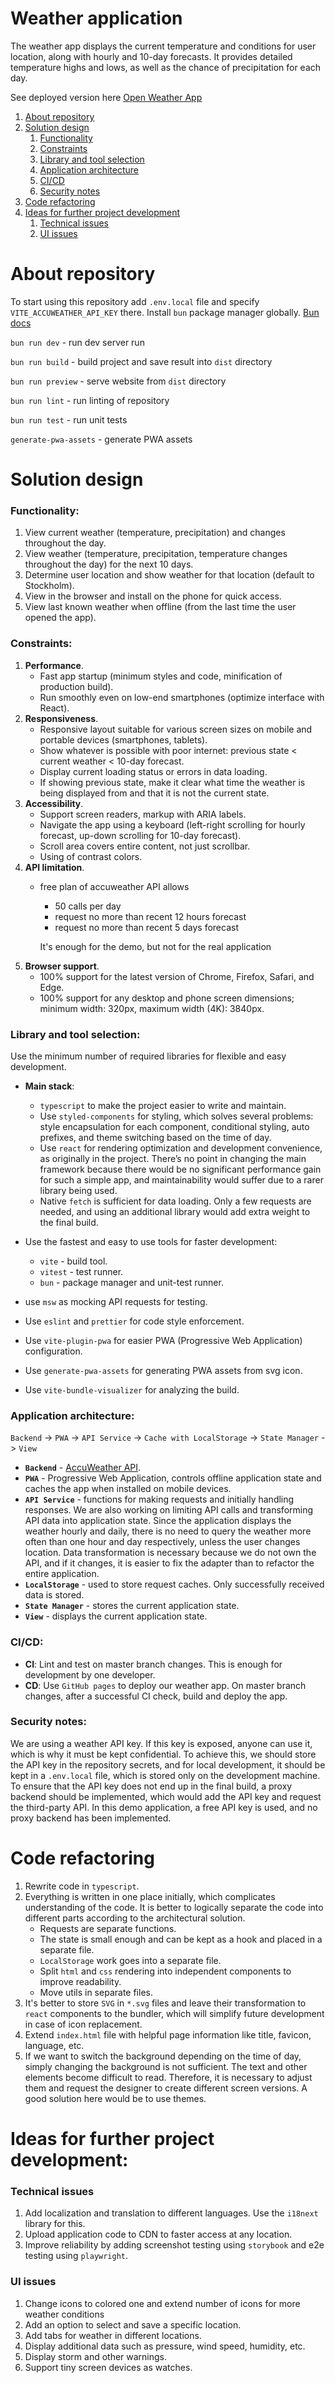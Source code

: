 # Weather application

The weather app displays the current temperature and conditions for user location, along with hourly and 10-day
forecasts. It provides detailed temperature highs and lows, as well as the chance of precipitation for each day.

See deployed version here [Open Weather App](https://ambrozy.github.io/weather-widget/)

1. [About repository](#about-repository)
2. [Solution design](#solution-design)
    1. [Functionality](#functionality)
    2. [Constraints](#constraints)
    3. [Library and tool selection](#library-and-tool-selection)
    4. [Application architecture](#application-architecture)
    5. [CI/CD](#cicd)
    6. [Security notes](#security-notes)
3. [Code refactoring](#code-refactoring)
4. [Ideas for further project development](#ideas-for-further-project-development)
    1. [Technical issues](#technical-issues)
    2. [UI issues](#UI-issues)

# About repository

To start using this repository add `.env.local` file and specify `VITE_ACCUWEATHER_API_KEY` there.
Install `bun` package manager globally. [Bun docs](https://bun.sh/)

`bun run dev` - run dev server run

`bun run build` - build project and save result into `dist` directory

`bun run preview` - serve website from `dist` directory

`bun run lint` - run linting of repository

`bun run test` - run unit tests

`generate-pwa-assets` - generate PWA assets

# Solution design

### Functionality:

1. View current weather (temperature, precipitation) and changes throughout the day.
2. View weather (temperature, precipitation, temperature changes throughout the day) for the next 10 days.
3. Determine user location and show weather for that location (default to Stockholm).
4. View in the browser and install on the phone for quick access.
5. View last known weather when offline (from the last time the user opened the app).

### Constraints:

1. **Performance**.
    - Fast app startup (minimum styles and code, minification of production build).
    - Run smoothly even on low-end smartphones (optimize interface with React).
2. **Responsiveness**.
    - Responsive layout suitable for various screen sizes on mobile and portable devices (smartphones, tablets).
    - Show whatever is possible with poor internet: previous state < current weather < 10-day forecast.
    - Display current loading status or errors in data loading.
    - If showing previous state, make it clear what time the weather is being displayed from and that it is not the
      current state.
3. **Accessibility**.
    - Support screen readers, markup with ARIA labels.
    - Navigate the app using a keyboard (left-right scrolling for hourly forecast, up-down scrolling for 10-day
      forecast).
    - Scroll area covers entire content, not just scrollbar.
    - Using of contrast colors.
4. **API limitation**.
    - free plan of accuweather API allows
        - 50 calls per day
        - request no more than recent 12 hours forecast
        - request no more than recent 5 days forecast

      It's enough for the demo, but not for the real application
5. **Browser support**.
    - 100% support for the latest version of Chrome, Firefox, Safari, and Edge.
    - 100% support for any desktop and phone screen dimensions; minimum width: 320px, maximum width (4K): 3840px.

### Library and tool selection:

Use the minimum number of required libraries for flexible and easy development.

- **Main stack**:
    - `typescript` to make the project easier to write and maintain.
    - Use `styled-components` for styling, which solves several problems: style encapsulation for each component,
      conditional styling, auto prefixes, and theme switching based on the time of day.
    - Use `react` for rendering optimization and development convenience, as originally in the project. There’s no point
      in changing the main framework because there would be no significant performance gain for such a simple app, and
      maintainability would suffer due to a rarer library being used.
    - Native `fetch` is sufficient for data loading. Only a few requests are needed, and using an additional library
      would add extra weight to the final build.

- Use the fastest and easy to use tools for faster development:
    - `vite` - build tool.
    - `vitest` - test runner.
    - `bun` - package manager and unit-test runner.
- use `msw` as mocking API requests for testing.
- Use `eslint` and `prettier` for code style enforcement.
- Use `vite-plugin-pwa` for easier PWA (Progressive Web Application) configuration.
- Use `generate-pwa-assets` for generating PWA assets from svg icon.
- Use `vite-bundle-visualizer` for analyzing the build.

### Application architecture:

`Backend` -> `PWA` -> `API Service` -> `Cache with LocalStorage` -> `State Manager` -> `View`

- **`Backend`** - [AccuWeather API](https://developer.accuweather.com/packages).
- **`PWA`** - Progressive Web Application, controls offline application state and caches the app when installed on
  mobile devices.
- **`API Service`** - functions for making requests and initially handling responses. We are also working on limiting
  API calls and transforming API data into application state. Since the application displays the weather hourly and
  daily, there is no need to query the weather more often than one hour and day respectively, unless the user changes
  location. Data transformation is necessary because we do not own the API, and if it changes, it is easier to fix the
  adapter than to refactor the entire application.
- **`LocalStorage`** - used to store request caches. Only successfully received data is stored.
- **`State Manager`** - stores the current application state.
- **`View`** - displays the current application state.

### CI/CD:

- **CI**: Lint and test on master branch changes. This is enough for development by one developer.
- **CD**: Use `GitHub pages` to deploy our weather app. On master branch changes, after a successful CI check, build and
  deploy the app.

### Security notes:

We are using a weather API key. If this key is exposed, anyone can use it, which is why it must be kept confidential. To
achieve this, we should store the API key in the repository secrets, and for local development, it should be kept in a
`.env.local` file, which is stored only on the development machine. To ensure that the API key does not end up in the
final build, a proxy backend should be implemented, which would add the API key and request the third-party API. In this
demo application, a free API key is used, and no proxy backend has been implemented.

# Code refactoring

1. Rewrite code in `typescript`.
2. Everything is written in one place initially, which complicates understanding of the code. It is better to logically
   separate the code into different parts according to the architectural solution.
    - Requests are separate functions.
    - The state is small enough and can be kept as a hook and placed in a separate file.
    - `LocalStorage` work goes into a separate file.
    - Split `html` and `css` rendering into independent components to improve readability.
    - Move utils in separate files.
3. It's better to store `SVG` in `*.svg` files and leave their transformation to `react` components to the bundler,
   which will simplify future development in case of icon replacement.
4. Extend `index.html` file with helpful page information like title, favicon, language, etc.
5. If we want to switch the background depending on the time of day, simply changing the background is not sufficient.
   The text and other elements become difficult to read. Therefore, it is necessary to adjust them and request the
   designer to create different screen versions. A good solution here would be to use themes.

# Ideas for further project development:

### Technical issues

1. Add localization and translation to different languages. Use the `i18next` library for this.
2. Upload application code to CDN to faster access at any location.
3. Improve reliability by adding screenshot testing using `storybook` and e2e testing using `playwright`.

### UI issues

1. Change icons to colored one and extend number of icons for more weather conditions
2. Add an option to select and save a specific location.
3. Add tabs for weather in different locations.
4. Display additional data such as pressure, wind speed, humidity, etc.
5. Display storm and other warnings.
6. Support tiny screen devices as watches.
